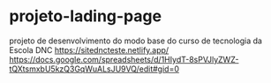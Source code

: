 # projeto-lading-page
projeto de desenvolvimento do modo base do curso de tecnologia da Escola DNC
https://sitedncteste.netlify.app/
https://docs.google.com/spreadsheets/d/1HIydT-8sPVJlyZWZ-tQXtsmxbU5kzQ3GqWuALsJU9VQ/edit#gid=0
